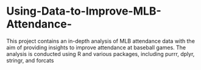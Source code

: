 # Using-Data-to-Improve-MLB-Attendance-
This project contains an in-depth analysis of MLB attendance data with the aim of providing insights to improve attendance at baseball games. The analysis is conducted using R and various packages, including purrr, dplyr, stringr, and forcats
